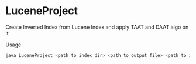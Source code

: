 # LuceneProject
Create Inverted Index from Lucene Index and apply TAAT and DAAT algo on it

Usage
```sh
java LuceneProject <path_to_index_dir> <path_to_output_file> <path_to_input_file>
```
